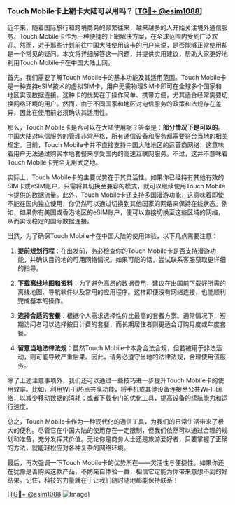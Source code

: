 ### Touch Mobile卡上網卡大陆可以用吗？ [[TG💪+ @esim1088](https://t.me/s/esim1088)]

近年来，随着国际旅行和跨境商务的频繁往来，越来越多的人开始关注境外通信服务。Touch Mobile卡作为一种便捷的上網解决方案，在全球范围内受到广泛欢迎。然而，对于那些计划前往中国大陆使用该卡的用户来说，是否能够正常使用却是一个常见的疑问。本文将详细解答这一问题，并提供实用建议，帮助大家更好地利用Touch Mobile卡在中国大陆上网。

首先，我们需要了解Touch Mobile卡的基本功能及其适用范围。Touch Mobile卡是一种支持eSIM技术的虚拟SIM卡，用户无需物理SIM卡即可在全球多个国家和地区实现数据连接。这种卡的优势在于操作简单、携带方便，尤其适合经常需要切换网络环境的用户。然而，由于不同国家和地区对电信服务的政策和法规存在差异，因此在使用前必须确认其适用性。

那么，Touch Mobile卡是否可以在大陆使用呢？答案是：**部分情况下是可以的**。中国大陆对电信服务的管理非常严格，所有通信设备和服务都需要符合当地的相关规定。目前，Touch Mobile卡并不直接支持中国大陆地区的运营商网络，这意味着用户无法通过购买本地套餐来享受国内的高速互联网服务。不过，这并不意味着Touch Mobile卡完全无用武之地。

实际上，Touch Mobile卡的主要优势在于其灵活性。如果你已经持有其他有效的SIM卡或eSIM账户，只需将其切换至兼容的模式，就可以继续使用Touch Mobile卡提供的数据流量。此外，Touch Mobile卡还支持多国漫游功能，这意味着即使不能在国内独立使用，你仍然可以通过切换到其他国家的网络来保持在线状态。例如，如果你有美国或香港地区的eSIM账户，便可以直接切换至这些区域的网络，从而实现稳定的国际数据连接。

当然，为了确保Touch Mobile卡在中国大陆的使用体验，以下几点需要注意：

1. **提前规划行程**：在出发前，务必检查你的Touch Mobile卡是否支持漫游功能，并确认目的地的可用网络情况。如果可能的话，尝试联系客服获取更详细的指导。
   
2. **下载离线地图和资料**：为了避免高昂的数据费用，建议在出国前下载好所需的离线地图、导航软件以及常用的应用程序。这样即便没有网络连接，也能顺利完成基本的操作。

3. **选择合适的套餐**：根据个人需求选择性价比最高的套餐方案。通常情况下，短期访问者可以选择按日计费的套餐，而长期居住者则更适合订购月度或年度套餐。

4. **留意当地法律法规**：虽然Touch Mobile卡本身合法合规，但若被用于非法活动，则可能导致严重后果。因此，请务必遵守当地的法律法规，合理使用该服务。

除了上述注意事项外，我们还可以通过一些技巧进一步提升Touch Mobile卡的使用效率。比如，利用Wi-Fi热点共享功能，将手机或其他设备连接至公共Wi-Fi网络，以减少移动数据的消耗；或者下载专门的优化工具，提高设备的续航能力和运行速度。

总之，Touch Mobile卡作为一种现代化的通信工具，为我们的日常生活带来了极大的便利。尽管它在中国大陆的使用存在一定限制，但我们依然可以通过合理的规划和准备，充分发挥其价值。无论你是商务人士还是旅游爱好者，只要掌握了正确的方法，就能轻松应对各种复杂的网络环境。

最后，再次强调一下Touch Mobile卡的优势所在——灵活性与便捷性。如果你还在犹豫是否购买这款产品，不妨亲自体验一番，相信它定能为你带来意想不到的好结果。记住，科技的力量就在于让我们随时随地都能保持联系！

[[TG💪+ @esim1088](https://t.me/s/esim1088) ![Image](https://i.postimg.cc/4NQfJmqS/Snipaste-2025-05-13-00-14-12.png)]